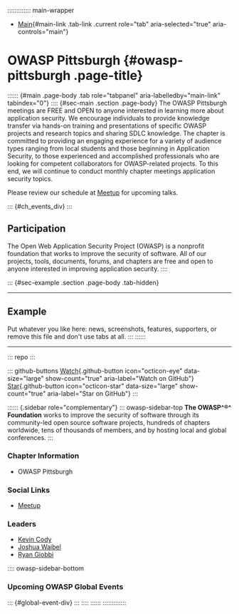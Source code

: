 ::::::::::::: main-wrapper
- [Main](#div-main){#main-link .tab-link .current role="tab"
  aria-selected="true" aria-controls="main"}

# OWASP Pittsburgh {#owasp-pittsburgh .page-title}

:::::: {#main .page-body .tab role="tabpanel" aria-labelledby="main-link" tabindex="0"}
:::: {#sec-main .section .page-body}
The OWASP Pittsburgh meetings are FREE and OPEN to anyone interested in
learning more about application security. We encourage individuals to
provide knowledge transfer via hands-on training and presentations of
specific OWASP projects and research topics and sharing SDLC knowledge.
The chapter is committed to providing an engaging experience for a
variety of audience types ranging from local students and those
beginning in Application Security, to those experienced and accomplished
professionals who are looking for competent collaborators for
OWASP-related projects. To this end, we will continue to conduct monthly
chapter meetings application security topics.

Please review our schedule at
[Meetup](https://www.meetup.com/OWASP-Pittsburgh-Chapter/) for upcoming
talks.

::: {#ch_events_div}
:::

## Participation

The Open Web Application Security Project (OWASP) is a nonprofit
foundation that works to improve the security of software. All of our
projects, tools, documents, forums, and chapters are free and open to
anyone interested in improving application security.
::::

::: {#sec-example .section .page-body .tab-hidden}

------------------------------------------------------------------------

## Example

Put whatever you like here: news, screenshots, features, supporters, or
remove this file and don't use tabs at all.
:::
::::::

------------------------------------------------------------------------

::: repo
:::

::: github-buttons
[Watch](https://github.com/owasp/www-chapter-pittsburgh/subscription){.github-button
icon="octicon-eye" data-size="large" show-count="true"
aria-label="Watch on GitHub"}
[Star](https://github.com/owasp/www-chapter-pittsburgh){.github-button
icon="octicon-star" data-size="large" show-count="true"
aria-label="Star on GitHub"}
:::

:::::: {.sidebar role="complementary"}
::: owasp-sidebar-top
**The OWASP^®^ Foundation** works to improve the security of software
through its community-led open source software projects, hundreds of
chapters worldwide, tens of thousands of members, and by hosting local
and global conferences.
:::

### Chapter Information

- OWASP Pittsburgh

### Social Links

- [Meetup](https://www.meetup.com/OWASP-Pittsburgh-Chapter/)

### Leaders

- [Kevin
  Cody](https://owasp.org/cdn-cgi/l/email-protection#a5cec0d3cccb8bc6cac1dce5cad2c4d6d58bcad7c2)
- [Joshua
  Waibel](https://owasp.org/cdn-cgi/l/email-protection#2f45405c475a4e01584e464d4a436f40584e5c5f01405d48)
- [Ryan
  Giobbi](https://owasp.org/cdn-cgi/l/email-protection#097b706867276e60666b6b6049667e687a7927667b6e)

:::: owasp-sidebar-bottom
### Upcoming OWASP Global Events

::: {#global-event-div}
:::
::::
::::::
:::::::::::::
